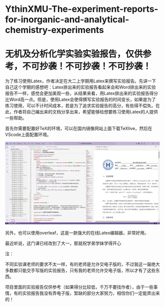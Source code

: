 # YthinXMU-The-experiment-reports-for-inorganic-and-analytical-chemistry-experiments

# 无机及分析化学实验实验报告，仅供参考，不可抄袭！不可抄袭！不可抄袭！

为了练习使用Latex，作者决定在大二上学期用Latex来撰写实验报告。先讲一下自己这个学期的感想吧：Latex排出来的实验报告看起来会和Word排出来的实验报告不一样，感觉会更加美观一些，从结果来看，用Latex排出来的实验报告得分比Word高一点。但是，使用Latex会使得撰写实验报告的时间变长，如果是为了练习使用，可以不计时间成本，若是为了追求实验报告的高分，有些得不偿失。在此，作者将自己编出来的文档分享出来，希望能够给想要练习使用Latex的人提供一些帮助。

首先你需要配置好TeX的环境，可以在国内镜像网站上面下载TeXlive，然后在VScode上面配置环境。

![image-20241216160348883](picture/2024-12-16%20160316.png)

另外，也可以使用overleaf，这是一款强大的在线Latex编辑器，非常好用。

最近听说，这门课已经改到了大一，那就祝学弟学妹学得开心

注：

不同实验课老师的要求不太一样，有的老师是允许交电子版的，不过我这一届绝大多数都只能交手写版的实验报告，只有我的老师允许交电子版，所以才有了这些东西。

项目里面的实验报告仅供参考（如果得分比较低，千万不要找作者），由于一些事情，有的实验报告我没有弄电子版，暂缺的部分大家努力，相信你们一定能弄出来的！
